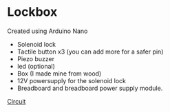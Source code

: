 # Lockbox

Created using Arduino Nano
* Solenoid lock
* Tactile button x3 (you can add more for a safer pin)
* Piezo buzzer
* led (optional)
* Box (I made mine from wood)
* 12V powersupply for the solenoid lock
* Breadboard and breadboard power supply module.

[Circuit](https://www.tinkercad.com/things/72Z14QLUV1C-loxbox-circuit)
